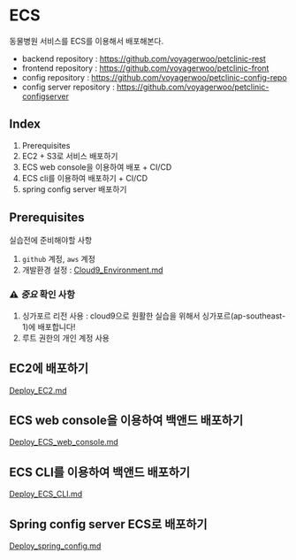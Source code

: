 # ECS

동물병원 서비스를 ECS를 이용해서 배포해본다.

- backend repository : https://github.com/voyagerwoo/petclinic-rest
- frontend repository : https://github.com/voyagerwoo/petclinic-front
- config repository : https://github.com/voyagerwoo/petclinic-config-repo
- config server repository : https://github.com/voyagerwoo/petclinic-configserver


## Index

1. Prerequisites
1. EC2 + S3로 서비스 배포하기
1. ECS web console을 이용하여 배포 + CI/CD
1. ECS cli를 이용하여 배포하기 + CI/CD
1. spring config server 배포하기

## Prerequisites
실습전에 준비해야할 사항

1. `github` 계정, `aws` 계정
1. 개발환경 설정 : [Cloud9_Environment.md](Cloud9_Environment.md)

###  :warning: ***중요*** 확인 사항
1. 싱가포르 리전 사용 : cloud9으로 원활한 실습을 위해서 싱가포르(ap-southeast-1)에 배포합니다!
1. 루트 권한의 개인 계정 사용 

## EC2에 배포하기
[Deploy_EC2.md](Deploy_EC2.md)

## ECS web console을 이용하여 백앤드 배포하기
[Deploy_ECS_web_console.md](Deploy_ECS_web_console.md)

## ECS CLI를 이용하여 백앤드 배포하기
[Deploy_ECS_CLI.md](Deploy_ECS_CLI.md)

## Spring config server ECS로 배포하기
[Deploy_spring_config.md](Deploy_spring_config.md)